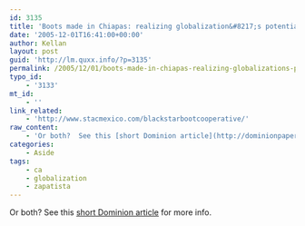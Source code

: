```yaml
---
id: 3135
title: 'Boots made in Chiapas: realizing globalization&#8217;s potential for good or ultimate activist lifestyle chic?'
date: '2005-12-01T16:41:00+00:00'
author: Kellan
layout: post
guid: 'http://lm.quxx.info/?p=3135'
permalink: /2005/12/01/boots-made-in-chiapas-realizing-globalizations-potential-for-good-or-ultimate-activist-lifestyle-chic/
typo_id:
    - '3133'
mt_id:
    - ''
link_related:
    - 'http://www.stacmexico.com/blackstarbootcooperative/'
raw_content:
    - 'Or both?  See this [short Dominion article](http://dominionpaper.ca/accounts/2005/12/01/give_them_.html) for more info.'
categories:
    - Aside
tags:
    - ca
    - globalization
    - zapatista
---
```


Or both? See this [short Dominion article](http://dominionpaper.ca/accounts/2005/12/01/give*them*.html) for more info.